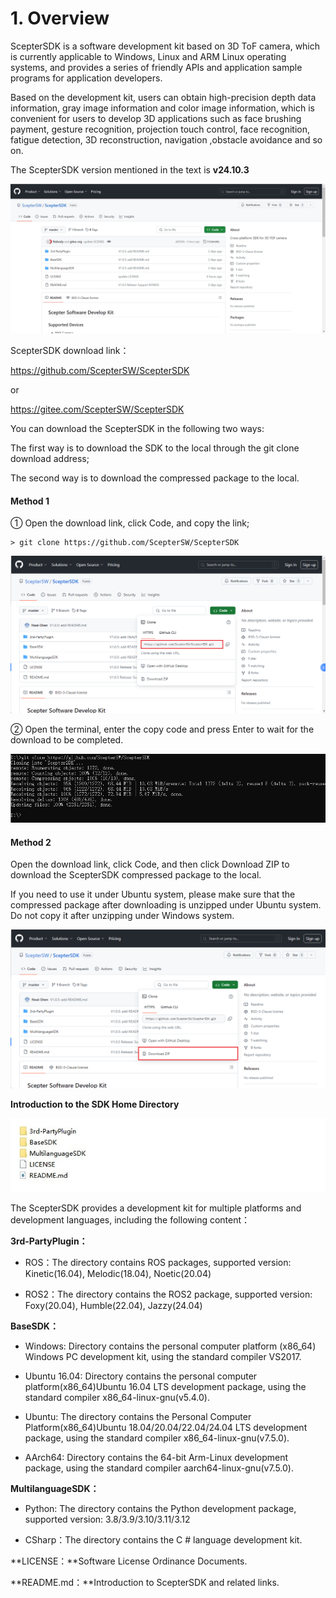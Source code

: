 # 1. Overview

<!-- ScepterSDK 是基于 3D ToF 相机提供的软件开发包，该开发包目前适用于 Windows、Linux、ARM Linux 操作系统，为应用开发者提供一系列友好的 API 和应用示例程序。用户基于该开发包，可获取高精度的深度数据信息、灰度图像信息和彩色图像信息，方便用户开发刷脸支付、手势识别、投影触控、人脸识别、疲劳检测、三维重建、导航避障等 3D 应用。 -->

ScepterSDK is a software development kit based on 3D ToF camera, which is currently applicable to Windows, Linux and ARM Linux operating systems, and provides a series of friendly APIs and application sample programs for application developers.

Based on the development kit, users can obtain high-precision depth data information, gray image information and color image information, which is convenient for users to develop 3D applications such as face brushing payment, gesture recognition, projection touch control, face recognition, fatigue detection, 3D reconstruction, navigation ,obstacle avoidance and so on.

The ScepterSDK version mentioned in the text is **v24.10.3**

![ScepterSDK](../../zh-cn/ScepterSDK/Overview-asserts/01.png)

ScepterSDK download link：

<https://github.com/ScepterSW/ScepterSDK>

or

<https://gitee.com/ScepterSW/ScepterSDK>

<!-- 您可以通过以下两种下载方式下载 ScepterSDK 开发包： -->

You can download the ScepterSDK in the following two ways:

<!-- 方式一通过 git clone 下载到本地； -->

The first way is to download the SDK to the local through the git clone download address;

<!-- 方式二通过下载压缩包到本地。 -->

The second way is to download the compressed package to the local.

<!-- tabs:start -->

#### **Method 1**

<!-- ① 打开下载链接，点击 Code，复制链接； -->

① Open the download link, click Code, and copy the link;

```shell
> git clone https://github.com/ScepterSW/ScepterSDK
```

![git clone SDK http](<../../zh-cn/ScepterSDK/Overview-asserts/02.png>)

<!-- ② 打开终端，输入复制代码回车，等待下载完成。 -->

② Open the terminal, enter the copy code and press Enter to wait for the download to be completed.

![git clone ScepterSDK](<../../zh-cn/ScepterSDK/Overview-asserts/03.png>)

#### **Method 2**

<!-- 打开下载链接，点击 Code，再点击 Download ZIP，即可将 ScepterSDK 压缩包下载到本地。 -->

Open the download link, click Code, and then click Download ZIP to download the ScepterSDK compressed package to the local.

<!-- 如需在 Ubuntu 系统下使用，请确保下载后的压缩包是在 Ubuntu 系统下解压，请勿在 Windows 系统解压后复制使用。 -->

If you need to use it under Ubuntu system, please make sure that the compressed package after downloading is unzipped under Ubuntu system. Do not copy it after unzipping under Windows system.

![GitHub ScepterSDK](<../../zh-cn/ScepterSDK/Overview-asserts/04.png>)

<!-- tabs:end -->

**Introduction to the SDK Home Directory**

![ScepterSDK Content](<../../zh-cn/ScepterSDK/Overview-asserts/05.png>)

<!-- ScepterSDK 提供的多平台和开发语言的开发包，包含如下内容： -->

The ScepterSDK provides a development kit for multiple platforms and development languages, including the following content：

**3rd-PartyPlugin：**

- ROS：The directory contains ROS packages, supported version: Kinetic(16.04), Melodic(18.04), Noetic(20.04)

- ROS2：The directory contains the ROS2 package, supported version: Foxy(20.04), Humble(22.04), Jazzy(24.04)

**BaseSDK：**

<!-- - Windows：目录包含个人计算机平台(x86_64) Windows PC 开发包, 使用标准编译器 VS2017。

- Ubuntu16.04：目录包含个人计算机平台(x86_64) Ubuntu16.04 开发包, 使用标准编译器 x86_64-linux-gnu(v5.4.0)。

- Ubuntu18.04：目录包含个人计算机平台(x86_64) Ubuntu18.04 开发包, 使用标准编译器 x86_64-linux-gnu(v7.5.0)。Ubuntu18.04 SDK 包与 Ubuntu20.04、Ubuntu22.04 兼容。

- AArch64：目录包含 64 位 Arm-Linux 开发包，使用标准编译器 aarch64-linux-gnu(v7.5.0)。 -->

- Windows: Directory contains the personal computer platform (x86_64) Windows PC development kit, using the standard compiler VS2017.

- Ubuntu 16.04: Directory contains the personal computer platform(x86_64)Ubuntu 16.04 LTS development package, using the standard compiler x86_64-linux-gnu(v5.4.0).

- Ubuntu: The directory contains the Personal Computer Platform(x86_64)Ubuntu 18.04/20.04/22.04/24.04 LTS development package, using the standard compiler x86_64-linux-gnu(v7.5.0). 

- AArch64: Directory contains the 64-bit Arm-Linux development package, using the standard compiler aarch64-linux-gnu(v7.5.0).

**MultilanguageSDK：**

- Python: The directory contains the Python development package,  supported version: 3.8/3.9/3.10/3.11/3.12

- CSharp：The directory contains the C # language development kit.

**LICENSE：**Software License Ordinance Documents.

**README.md：**Introduction to ScepterSDK and related links.
